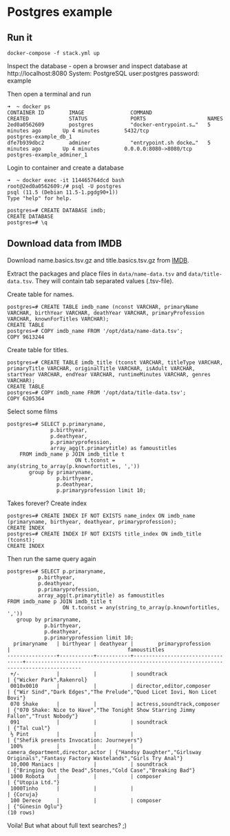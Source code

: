 # Postgres example

## Run it
    docker-compose -f stack.yml up

Inspect the database - open a browser and inspect database at
    http://localhost:8080 System: PostgreSQL user:postgres password: example

Then open a terminal and run

    ➜  ~ docker ps
    CONTAINER ID        IMAGE               COMMAND                  CREATED             STATUS              PORTS                    NAMES
    2ed0a0562609        postgres            "docker-entrypoint.s…"   5 minutes ago       Up 4 minutes        5432/tcp                 postgres-example_db_1
    dfe7b939dbc2        adminer             "entrypoint.sh docke…"   5 minutes ago       Up 4 minutes        0.0.0.0:8080->8080/tcp   postgres-example_adminer_1

Login to container and create a database

    ➜  ~ docker exec -it 114465764dcd bash
    root@2ed0a0562609:/# psql -U postgres
    psql (11.5 (Debian 11.5-1.pgdg90+1))
    Type "help" for help.
    
    postgres=# CREATE DATABASE imdb;
    CREATE DATABASE
    postgres=# \q

## Download data from IMDB
Download name.basics.tsv.gz and title.basics.tsv.gz from [IMDB](https://datasets.imdbws.com/).

Extract the packages and place files in `data/name-data.tsv` and `data/title-data.tsv`. They will contain tab separated values (.tsv-file).

Create table for names.

    postgres=# CREATE TABLE imdb_name (nconst VARCHAR, primaryName VARCHAR, birthYear VARCHAR, deathYear VARCHAR, primaryProfession VARCHAR, knownForTitles VARCHAR);
    CREATE TABLE
    postgres=# COPY imdb_name FROM '/opt/data/name-data.tsv';
    COPY 9613244
    
Create table for titles.

    postgres=# CREATE TABLE imdb_title (tconst VARCHAR, titleType VARCHAR, primaryTitle VARCHAR, originalTitle VARCHAR, isAdult VARCHAR, startYear VARCHAR, endYear VARCHAR, runtimeMinutes VARCHAR, genres VARCHAR);
    CREATE TABLE
    postgres=# COPY imdb_name FROM '/opt/data/title-data.tsv';
    COPY 6205364

Select some films  

    postgres=# SELECT p.primaryname,
                  p.birthyear,
                  p.deathyear,
                  p.primaryprofession,
                  array_agg(t.primarytitle) as famoustitles
        FROM imdb_name p JOIN imdb_title t
                          ON t.tconst = any(string_to_array(p.knownfortitles, ','))
           group by primaryname,
                    p.birthyear,
                    p.deathyear,
                    p.primaryprofession limit 10;
                    
Takes forever? Create index                     

    postgres=# CREATE INDEX IF NOT EXISTS name_index ON imdb_name (primaryname, birthyear, deathyear, primaryprofession);
    CREATE INDEX
    postgres=# CREATE INDEX IF NOT EXISTS title_index ON imdb_title (tconst);
    CREATE INDEX

Then run the same query again

    postgres=# SELECT p.primaryname,
              p.birthyear,
              p.deathyear,
              p.primaryprofession,
              array_agg(t.primarytitle) as famoustitles
    FROM imdb_name p JOIN imdb_title t
                      ON t.tconst = any(string_to_array(p.knownfortitles, ','))
       group by primaryname,
                p.birthyear,
                p.deathyear,
                p.primaryprofession limit 10;
      primaryname   | birthyear | deathyear |        primaryprofession         |                                      famoustitles
    ----------------+-----------+-----------+----------------------------------+----------------------------------------------------------------------------------------
     +/-            |           |           | soundtrack                       | {"Wicker Park",Rakenrol}
     0010x0010      |           |           | director,editor,composer         | {"Wir Sind","Dark Edges","The Prelude","Quod Licet Iovi, Non Licet Bovi"}
     070 Shake      |           |           | actress,soundtrack,composer      | {"070 Shake: Nice to Have","The Tonight Show Starring Jimmy Fallon","Trust Nobody"}
     091            |           |           | soundtrack                       | {"Tal cual"}
     ½ Pint         |           |           |                                  | {"Shefik presents Invocation: Journeyers"}
     100%           |           |           | camera_department,director,actor | {"Handsy Daughter","Girlsway Originals","Fantasy Factory Wastelands","Girls Try Anal"}
     10,000 Maniacs |           |           | soundtrack                       | {"Bringing Out the Dead",Stones,"Cold Case","Breaking Bad"}
     1000 Robota    |           |           | composer                         | {"Utopia Ltd."}
     1000Tinho      |           |           |                                  | {Coruja}
     100 Derece     |           |           | composer                         | {"Günesin Oglu"}
    (10 rows)
    
Voila! But what about full text searches? ;)
